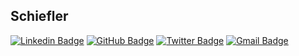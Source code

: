 ## Schiefler

[![Linkedin Badge](https://img.shields.io/badge/-Schiefler-blue?style=flat-square&logo=linkedin&logoColor=white)](https://www.linkedin.com/in/schiefler)
[![GitHub Badge](https://img.shields.io/badge/-Schiefler-black?style=flat-square&logo=github&logoColor=white)](https://github.com/schiefler)
[![Twitter Badge](https://img.shields.io/badge/-lguiga-1da1f2?style=flat-square&logo=twitter&logoColor=white)](https://twitter.com/lguiga)
[![Gmail Badge](https://img.shields.io/badge/-@-c14438?style=flat-square&logo=gmail&logoColor=white)](mailto:schiefler@me.com)
<!--
**schiefler/schiefler** is a ✨ _special_ ✨ repository because its `README.md` (this file) appears on your GitHub profile.

Here are some ideas to get you started:

- 🔭 I’m currently working on ...
- 🌱 I’m currently learning ...
- 👯 I’m looking to collaborate on ...
- 🤔 I’m looking for help with ...
- 💬 Ask me about ...
- 📫 How to reach me: ...
- 😄 Pronouns: ...
- ⚡ Fun fact: ...
-->
